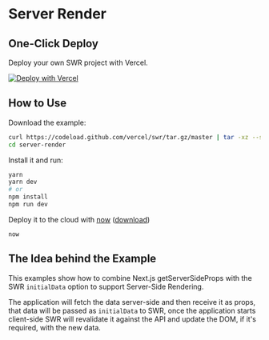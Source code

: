 # Server Render

## One-Click Deploy

Deploy your own SWR project with Vercel.

[![Deploy with Vercel](https://vercel.com/button)](https://vercel.com/new/project?template=https://github.com/vercel/swr/tree/master/examples/server-render)

## How to Use

Download the example:

```bash
curl https://codeload.github.com/vercel/swr/tar.gz/master | tar -xz --strip=2 swr-master/examples/server-render
cd server-render
```

Install it and run:

```bash
yarn
yarn dev
# or
npm install
npm run dev
```

Deploy it to the cloud with [now](https://vercel.com/home) ([download](https://vercel.com/download))

```
now
```

## The Idea behind the Example

This examples show how to combine Next.js getServerSideProps with the SWR `initialData` option to support Server-Side Rendering.

The application will fetch the data server-side and then receive it as props, that data will be passed as `initialData` to SWR, once the application starts client-side SWR will revalidate it against the API and update the DOM, if it's required, with the new data.

